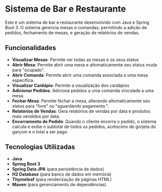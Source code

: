 # Sistema de Bar e Restaurante

Este é um sistema de bar e restaurante desenvolvido com Java e Spring Boot 3. O sistema gerencia mesas e comandas, permitindo a adição de pedidos, fechamento de mesas, e geração de relatórios de vendas.

## Funcionalidades
- **Visualizar Mesas**: Permite ver todas as mesas e os seus status
- **Abrir Mesa**: Permite abrir uma mesa e altomaticamente seu status muda para "ocupado".
- **Abrir Comanda**: Permite abrir uma comanda associada a uma mesa específica.
- **Visualizar Cardápio**: Permite a visualização dos cardápios
- **Adicionar Pedidos**: Adiciona pedidos a uma comanda vinculada a uma mesa.
- **Fechar Mesa**: Permite fechar a mesa, alterando altomaticamente seu status para "livre" ou "aguardando pagamento.".
- **Relatórios de Vendas**: Gera relatórios de vendas por data e produtos mais vendidos por data.
- **Encerramento de Pedido**: Quando o cliente encerra o pedido, o sistema calcula e exibe o subtotal de todos os pedidos, acréscimo de gorjeta do garçom e o total a ser pago.

## Tecnologias Utilizadas

- **Java**
- **Spring Boot 3**
- **Spring Data JPA** (para persistência de dados)
- **H2 Database** (para banco de dados em memória)
- **Thymeleaf** (para renderização de páginas HTML)
- **Maven** (para gerenciamento de dependências)

